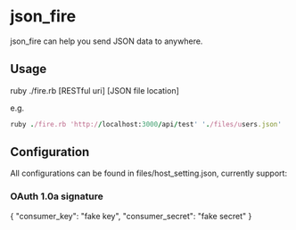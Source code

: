# json_fire

json_fire can help you send JSON data to anywhere.

Usage
-----

ruby ./fire.rb [RESTful uri] [JSON file location]

e.g.

```ruby
ruby ./fire.rb 'http://localhost:3000/api/test' './files/users.json'
```

Configuration
-------------

All configurations can be found in files/host_setting.json, currently support:

### OAuth 1.0a signature
{
  "consumer_key": "fake key",
  "consumer_secret": "fake secret"
}
